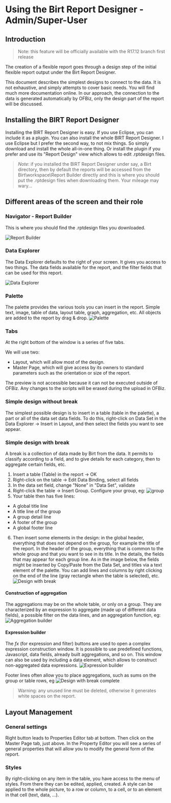 # Using the Birt Report Designer - Admin/Super-User #
## Introduction ##
>Note: this feature will be officially available with the R17.12 branch first release

The creation of a flexible report goes through a design step of the initial flexible report output under the Birt Report Designer. 

This document describes the simplest designs to connect to the data. It is not exhaustive, and simply attempts to cover basic needs. You will find much more documentation online. In our approach, the connection to the data is generated automatically by OFBiz, only the design part of the report will be discussed.

## Installing the BIRT Report Designer ##
Installing the BIRT Report Designer is easy. If you use Eclipse, you can include it as a plugin. You can also install the whole BIRT Report Designer. I use Eclipse but I prefer the second way, to not mix things. So simply download and install the whole all-in-one thing. Or install the plugin if you prefer and use its "Report Design" view which allows to edit .rptdesign files.

>_Note_: if you installed the BIRT Report Designer under say, a Birt directory, then by default the reports will be accessed from the Birt\workspace\Report Builder directly and this is where you should put the .rptdesign files when downloading them. Your mileage may wary... 

## Different areas of the screen and their role ##
### Navigator - Report Builder ###
This is where you should find the .rptdesign files you downloaded.

![Report Builder](https://cwiki.apache.org/confluence/download/attachments/68720496/Report%20Builder.png?api=v2)

### Data Explorer ###
The Data Explorer defaults to the right of your screen. It gives you access to two things. The data fields available for the report, and the filter fields that can be used for this report.

![Data Explorer](https://cwiki.apache.org/confluence/download/attachments/68720496/Data%20Explorer.png?api=v2)

### Palette ###
The palette provides the various tools you can insert in the report. Simple text, image, table of data, layout table, graph, aggregation, etc. All objects are added to the report by drag & drop.
![Palette](https://cwiki.apache.org/confluence/download/attachments/68720496/Palette.png?api=v2)

### Tabs ###
At the right bottom of the window is a series of five tabs.

We will use two: 

- Layout, which will allow most of the design. 
- Master Page, which will give access by its owners to standard parameters such as the orientation or size of the report.

The preview is not accessible because it can not be executed outside of OFBiz. Any changes to the scripts will be erased during the upload in OFBiz.

### Simple design without break ###
The simplest possible design is to insert in a table (table in the palette), a part or all of the data set data fields. To do this, right-click on Data Set in the Data Explorer -> Insert in Layout, and then select the fields you want to see appear.

### Simple design with break ###
A break is a collection of data made by Birt from the data. It permits to classify according to a field, and to give details for each category, then to aggregate certain fields, etc.

1. Insert a table (Table) in the report -> OK
2. Right-click on the table -> Edit Data Binding, select all fields
3. In the data set field, change "None" in "Data Set", validate
4. Right-click the table -> Insert Group. Configure your group, eg: ![group](https://cwiki.apache.org/confluence/download/attachments/68720496/Group.png?api=v2)
5. Your table then has five lines:
 * A global title line
 * A title line of the group
 * A group detail line
 * A footer of the group
 * A global footer line
6. Then insert some elements in the design: in the global header, everything that does not depend on the group, for example the title of the report. In the header of the group, everything that is common to the whole group and that you want to see in its title. In the details, the fields that may appear for each group line. As in the image below, the fields might be inserted by Copy/Paste from the Data Set, and titles via a text element of the palette. You can add lines and columns by right clicking on the end of the line (gray rectangle when the table is selected), etc. ![Design with break](https://cwiki.apache.org/confluence/download/attachments/68720496/Design%20with%20break.png?api=v2)

#### Construction of aggregation ####
The aggregations may be on the whole table, or only on a group. They are characterized by an expression to aggregate (made up of different data fields), a possible filter on the data lines, and an aggregation function, eg:
![Aggregation builder](https://cwiki.apache.org/confluence/download/attachments/68720496/Aggregation%20builder.png?api=v2)
#### Expression builder ####
The *fx* (for expression and filter) buttons are used to open a complex expression construction window. It is possible to use predefined functions, Javascript, data fields, already built aggregations, and so on. This window can also be used by including a data element, which allows to construct non-aggregated data expressions.
![Expression builder](https://cwiki.apache.org/confluence/download/attachments/68720496/Expression%20builder.png?api=v2)

Footer lines often allow you to place aggregations, such as sums on the group or table rows, eg
![Design with break complete](https://cwiki.apache.org/confluence/download/attachments/68720496/Design%20with%20break%20complete.png?api=v2)

> Warning: any unused line must be deleted, otherwise it generates white spaces on the report.

## Layout Management ##
### General settings ###
Right button leads to Properties Editor tab at bottom. Then click on the Master Page tab, just above. In the Property Editor you will see a series of general properties that will allow you to modify the general form of the report.

### Styles ###
By right-clicking on any item in the table, you have access to the menu of styles. From there they can be edited, applied, created. A style can be applied to the whole picture, to a row or column, to a cell, or to an element in that cell (text, data, ...).
